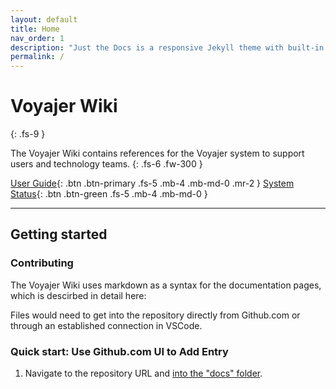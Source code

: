 ```yaml
---
layout: default
title: Home
nav_order: 1
description: "Just the Docs is a responsive Jekyll theme with built-in search that is easily customizable and hosted on GitHub Pages."
permalink: /
---
```


# Voyajer Wiki
{: .fs-9 }

The Voyajer Wiki contains references for the Voyajer system to support users and technology teams.
{: .fs-6 .fw-300 }

[User Guide](#getting-started){: .btn .btn-primary .fs-5 .mb-4 .mb-md-0 .mr-2 } [System Status](https://status.salesforce.com/alias/roadrebel){: .btn .btn-green .fs-5 .mb-4 .mb-md-0 }

---

## Getting started

### Contributing

The Voyajer Wiki uses markdown as a syntax for the documentation pages, which is descirbed in detail here:

Files would need to get into the repository directly from Github.com or through an established connection in VSCode.

### Quick start: Use Github.com UI to Add Entry

1. Navigate to the repository URL and [into the "docs" folder](https://github.com/sfdcboss/voyajerwiki/tree/gh-pages/docs).

